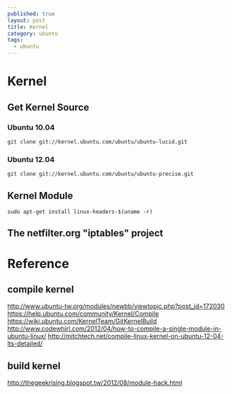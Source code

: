 ```yaml
---
published: true
layout: post
title: Kernel
category: ubuntu
tags: 
  - ubuntu
---
```


# Kernel

## Get Kernel Source

### Ubuntu 10.04

    git clone git://kernel.ubuntu.com/ubuntu/ubuntu-lucid.git

### Ubuntu 12.04

    git clone git://kernel.ubuntu.com/ubuntu/ubuntu-precise.git
    
## Kernel Module

    sudo apt-get install linux-headers-$(uname -r)

## The netfilter.org "iptables" project

# Reference

## compile kernel
http://www.ubuntu-tw.org/modules/newbb/viewtopic.php?post_id=172030
https://help.ubuntu.com/community/Kernel/Compile
https://wiki.ubuntu.com/KernelTeam/GitKernelBuild
http://www.codewhirl.com/2012/04/how-to-compile-a-single-module-in-ubuntu-linux/
http://mitchtech.net/compile-linux-kernel-on-ubuntu-12-04-lts-detailed/

## build kernel
http://thegeekrising.blogspot.tw/2012/08/module-hack.html
